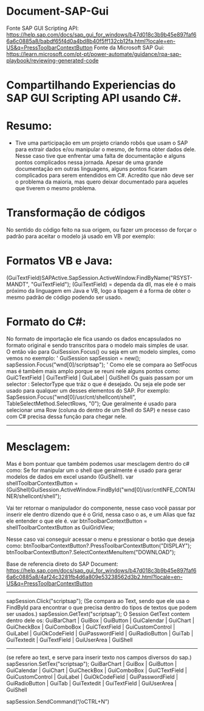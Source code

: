 # Document-SAP-Gui
Fonte SAP GUI Scripting API: https://help.sap.com/docs/sap_gui_for_windows/b47d018c3b9b45e897faf66a6c0885a8/babdf65f4d0a4bd8b40f5ff132cb12fa.html?locale=en-US&q=PressToolbarContextButton
Fonte da Microsoft SAP Gui: https://learn.microsoft.com/pt-pt/power-automate/guidance/rpa-sap-playbook/reviewing-generated-code
# Compartilhando Experiencias do SAP GUI Scripting API usando C#.
# Resumo:
* Tive uma participação em um projeto criando robôs que usam o SAP para extrair dados e/ou manipular o mesmo, de forma obter dados dele.
  Nesse caso tive que enfrentar uma falta de documentação e alguns pontos complicados nessa jornada. Apesar de uma grande documentação em outras linguagens, alguns pontos ficaram complicados para serem entendidos em C#. 
  Acredito que não deve ser o problema da maioria, mas quero deixar documentado para aqueles que tiverem o mesmo problema.

# Transformação de códigos
No sentido do código feito na sua origem, ou fazer um processo de forçar o padrão para aceitar o modelo já usado em VB por exemplo:

# Formatos VB e Java:
 (GuiTextField)SAPActive.SapSession.ActiveWindow.FindByName("RSYST-MANDT", "GuiTextField");
 (GuiTextField) = dependa da dll, mas ele é o mais próximo da linguagem em Java e VB, logo a tipagem é a forma de obter o mesmo padrão de código podendo ser usado.

# Formato do C#:
No formato de importação ele fica usando os dados encapsulados no formato original e sendo transcritos para o modelo mais simples de usar.  
O  então vão para GuiSession.Focus() ou seja em um modelo simples, como vemos no exemplo:
'
  GuiSession sapSession = new();
  sapSession.Focus("wnd[0]/scriptsap");
'
Como ele se compara ao SetFocus mas é também mais amplo porque se reuni nele alguns pontos como:
GuiCTextField | GuiTextField | GuiLabel | GuiShell
Os guais passam por um selector : SelectorType que tráz o que é desejado.
Ou seja ele pode ser usado para qualquer um desses elementos do SAP.
Por exemplo: SapSession.Focus("wnd[0]/usr/cnt/shellcont/shell", TableSelectMethod.SelectRows, "0");
Que geralmente é usado para selecionar uma Row (coluna do dentro de um Shell do SAP) e nesse caso com C# precisa dessa função para chegar nele.

---------------

# Mesclagem:
  Mas é bom pontuar que também podemos usar mesclagem dentro do c# como:
   Se for manipular um o shell que geralmente é usado para gerar modelos de dados em excel usando (GuiShell).
   var shellToolbarContextButton = (GuiShell)GuiSession.ActiveWindow.FindById("wnd[0]/usr/cntlNFE_CONTAINER/shellcont/shell");
 
 Vai ter retornar o manipulador do componente, nesse caso você passar por inserir ele dentro dizendo que é o Grid, nessa caso o as, e um Alias que faz ele entender o que ele é.
 var btnToolbarContextButton = shellToolbarContextButton as GuiGridView;

 Nesse caso vai conseguir acessar o menu e pressionar o botão que deseja como:
 btnToolbarContextButton?.PressToolbarContextButton("DISPLAY");
 btnToolbarContextButton?.SelectContextMenuItem("DOWNLOAD");
 
 Base de referencia direto do SAP Document: https://help.sap.com/docs/sap_gui_for_windows/b47d018c3b9b45e897faf66a6c0885a8/4af24c3281fb4d6a809e53238562d3b2.html?locale=en-US&q=PressToolbarContextButton

-------------
sapSession.Click("scriptsap");
(Se compara ao Text, sendo que ele usa o FindById para encontrar o que precisa dentro do tipos de textos que podem ser usados.)
sapSession.GetText("scriptsap");
O Session GetText contem dentro dele os:
GuiBarChart | GuiBox | GuiButton | GuiCalendar | GuiChart | GuiCheckBox | GuiComboBox | GuiCTextField | GuiCustomControl | GuiLabel | GuiOkCodeField | GuiPasswordField | GuiRadioButton | GuiTab | GuiTextedit | GuiTextField | GuiUserArea | GuiShell

----------------------
(se refere ao text, e serve para inserir texto nos campos diversos do sap.)
sapSessrion.SetTex("scriptsap");
GuiBarChart | GuiBox | GuiButton | GuiCalendar | GuiChart | GuiCheckBox | GuiComboBox | GuiCTextField | GuiCustomControl | GuiLabel | GuiOkCodeField | GuiPasswordField | GuiRadioButton | GuiTab | GuiTextedit | GuiTextField | GuiUserArea | GuiShell 

 
sapSession.SendCommand(“/oCTRL+N”)


